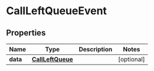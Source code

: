 

# CallLeftQueueEvent

## Properties

Name | Type | Description | Notes
------------ | ------------- | ------------- | -------------
**data** | [**CallLeftQueue**](CallLeftQueue.md) |  |  [optional]



